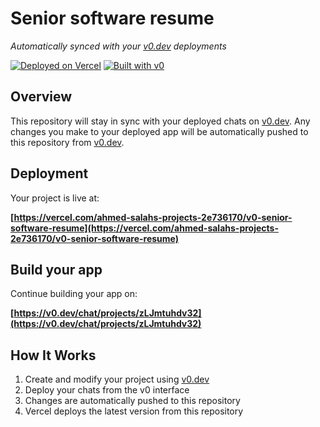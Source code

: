 # Senior software resume

*Automatically synced with your [v0.dev](https://v0.dev) deployments*

[![Deployed on Vercel](https://img.shields.io/badge/Deployed%20on-Vercel-black?style=for-the-badge&logo=vercel)](https://vercel.com/ahmed-salahs-projects-2e736170/v0-senior-software-resume)
[![Built with v0](https://img.shields.io/badge/Built%20with-v0.dev-black?style=for-the-badge)](https://v0.dev/chat/projects/zLJmtuhdv32)

## Overview

This repository will stay in sync with your deployed chats on [v0.dev](https://v0.dev).
Any changes you make to your deployed app will be automatically pushed to this repository from [v0.dev](https://v0.dev).

## Deployment

Your project is live at:

**[https://vercel.com/ahmed-salahs-projects-2e736170/v0-senior-software-resume](https://vercel.com/ahmed-salahs-projects-2e736170/v0-senior-software-resume)**

## Build your app

Continue building your app on:

**[https://v0.dev/chat/projects/zLJmtuhdv32](https://v0.dev/chat/projects/zLJmtuhdv32)**

## How It Works

1. Create and modify your project using [v0.dev](https://v0.dev)
2. Deploy your chats from the v0 interface
3. Changes are automatically pushed to this repository
4. Vercel deploys the latest version from this repository
